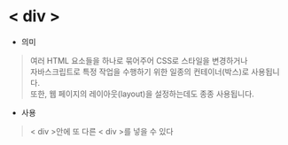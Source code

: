 # < div >
* 의미
> 여러 HTML 요소들을 하나로 묶어주어 CSS로 스타일을 변경하거나  
자바스크립트로 특정 작업을 수행하기 위한 일종의 컨테이너(박스)로 사용됩니다.  
또한, 웹 페이지의 레이아웃(layout)을 설정하는데도 종종 사용됩니다.

* 사용
> < div >안에 또 다른 < div >를 넣을 수 있다
